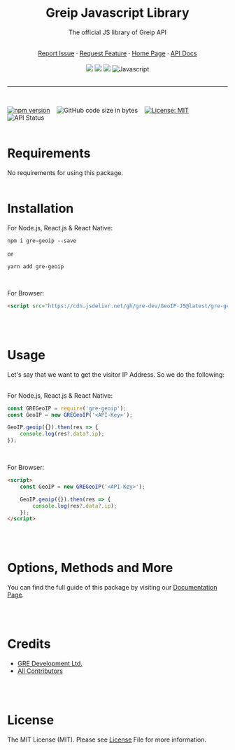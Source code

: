 <div align="center">
    <h1>Greip Javascript Library</h1>
    <p>The official JS library of Greip API</p>
    <br />
    <a href="https://github.com/gre-dev/GeoIP-JS/issues/new">Report Issue</a> · 
    <a href="https://github.com/gre-dev/GeoIP-JS/discussions/new">Request Feature</a> · 
    <a href="https://greip.io" target="_BLANK">Home Page</a> · 
    <a href="https://docs.greip.io/sdks/js" target="_BLANK">API Docs</a>
    <br />
    <br />
    <a href="https://www.npmjs.com/package/gre-geoip" title="NPM Package" href="_BLANK"><img src="https://img.shields.io/badge/npm-CB3837?style=for-the-badge&logo=npm&logoColor=white"></a>
    <a href="https://github.com/gre-dev/Greip-JS" title="Github Repo" href="_BLANK"><img src="https://img.shields.io/badge/GitHub-100000?style=for-the-badge&logo=github&logoColor=white"></a>
    <a href="https://www.patreon.com/gredev" title="Patreon Profile - GRE Development Ltd." href="_BLANK"><img src="https://img.shields.io/badge/Patreon-ff424e?style=for-the-badge&logo=patreon&logoColor=white"></a>
    <img src="https://img.shields.io/badge/JavaScript-323330?style=for-the-badge&logo=javascript&logoColor=F7DF1E" title="Javascript">
</div>
<br />

---
<br />

[![npm version](https://badge.fury.io/js/gre-geoip.svg)](https://badge.fury.io/js/gre-geoip)
&nbsp;&nbsp;
![GitHub code size in bytes](https://img.shields.io/github/languages/code-size/gre-dev/GeoIP-JS?color=green&label=Minified%20size&logo=github)
&nbsp;&nbsp;
[![License: MIT](https://img.shields.io/badge/License-MIT-blue.svg)](https://opensource.org/licenses/MIT)
&nbsp;&nbsp;
![API Status](https://img.shields.io/website?down_color=orange&down_message=down&label=API%20status&up_color=green&up_message=up&url=https%3A%2F%2Fgregeoip.com)
<br /><br />

# Requirements
No requirements for using this package.
<br /><br />

# Installation
For Node.js, React.js & React Native:
```
npm i gre-geoip --save
```
or
```
yarn add gre-geoip
```
<br />

For Browser:
```html
<script src="https://cdn.jsdelivr.net/gh/gre-dev/GeoIP-JS@latest/gre-geoip.min.js"></script>
```
<br /><br />

# Usage
Let's say that we want to get the visitor IP Address. So we do the following:
<br /><br />

For Node.js, React.js & React Native:
```javascript
const GREGeoIP = require('gre-geoip');
const GeoIP = new GREGeoIP('<API-Key>');

GeoIP.geoip({}).then(res => {
    console.log(res?.data?.ip);
});
```
<br />

For Browser:
```html
<script>
    const GeoIP = new GREGeoIP('<API-Key>');

    GeoIP.geoip({}).then(res => {
        console.log(res?.data?.ip);
    });
</script>
```

<br /><br />
# Options, Methods and More
You can find the full guide of this package by visiting our [Documentation Page](https://geoip-docs.gredev.io/sdks/js).

<br /><br />
# Credits
* [GRE Development Ltd.](https://www.gredev.io/en/)
* [All Contributors](https://github.com/gre-dev/Greip-JS/graphs/contributors)

<br /><br />
# License
The MIT License (MIT). Please see [License](https://github.com/gre-dev/GeoIP-JS/blob/main/LICENSE) File for more information.
